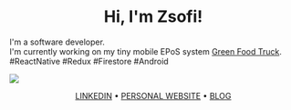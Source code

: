 <div>
  <h1 align="center">Hi, I'm Zsofi!</h1>
</div>

I'm a software developer.  
I'm currently working on my tiny mobile EPoS system [Green Food Truck](https://github.com/ZsofiaS/GreenFoodtruck).  #ReactNative #Redux #Firestore #Android


![](https://img.shields.io/badge/AVAILABLE_TO_WORK-YES-<brightgreen>)

<div>
  <p align="center">
    <a href="https://www.linkedin.com/in/zsofia-szonyi-34b8b6b6/">LINKEDIN</a> •
    <a href="https://zsofi.co.uk">PERSONAL WEBSITE</a> •
    <a href="https://zsofi.surge.sh">BLOG</a>
  </p>
</div>
